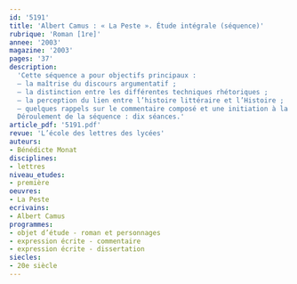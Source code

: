 ```yaml
---
id: '5191'
title: 'Albert Camus : « La Peste ». Étude intégrale (séquence)'
rubrique: 'Roman [1re]'
annee: '2003'
magazine: '2003'
pages: '37'
description: 
  'Cette séquence a pour objectifs principaux :
  – la maîtrise du discours argumentatif ;
  – la distinction entre les différentes techniques rhétoriques ;
  – la perception du lien entre l’histoire littéraire et l’Histoire ;
  – quelques rappels sur le commentaire composé et une initiation à la dissertation.
  Déroulement de la séquence : dix séances.'
article_pdf: '5191.pdf'
revue: 'L’école des lettres des lycées'
auteurs:
- Bénédicte Monat
disciplines:
- lettres
niveau_etudes:
- première
oeuvres:
- La Peste
ecrivains:
- Albert Camus
programmes:
- objet d’étude - roman et personnages
- expression écrite - commentaire
- expression écrite - dissertation
siecles:
- 20e siècle
---
```


